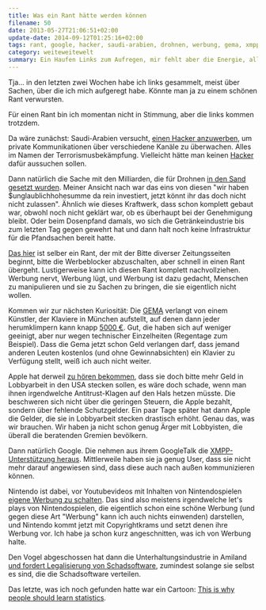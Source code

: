 ```yaml
---
title: Was ein Rant hätte werden können
filename: 50
date: 2013-05-27T21:06:51+02:00
update-date: 2014-09-12T01:25:16+02:00
tags: rant, google, hacker, saudi-arabien, drohnen, werbung, gema, xmpp, jabber, malware
category: weiteweitewelt
summary: Ein Haufen Links zum Aufregen, mir fehlt aber die Energie, alle einzeln zu behandeln.
---
```


Tja… in den letzten zwei Wochen habe ich links gesammelt, meist über Sachen, über die ich mich aufgeregt habe. Könnte man ja zu einem schönen Rant verwursten.

Für einen Rant bin ich momentan nicht in Stimmung, aber die links kommen trotzdem.

Da wäre zunächst: Saudi\-Arabien versucht, [einen Hacker anzuwerben](http://thoughtcrime.org/blog/saudi-surveillance/), um private Kommunikationen über verschiedene Kanäle zu überwachen. Alles im Namen der Terrorismusbekämpfung. Vielleicht hätte man keinen [Hacker](http://de.wikipedia.org/wiki/Hackerethik) dafür aussuchen sollen.

Dann natürlich die Sache mit den Milliarden, die für Drohnen [in den Sand gesetzt wurden](http://www.faz.net/aktuell/politik/eine-milliarde-euro-versenkt-euro-hawk-wird-nicht-zugelassen-12181768.html). Meiner Ansicht nach war das eins von diesen "wir haben $unglaublichhohesumme da rein investiert, jetzt könnt ihr das doch nicht nicht zulassen". Ähnlich wie dieses Kraftwerk, dass schon komplett gebaut war, obwohl noch nicht geklärt war, ob es überhaupt bei der Genehmigung bleibt. Oder beim Dosenpfand damals, wo sich die Getränkeindustrie bis zum letzten Tag gegen gewehrt hat und dann halt noch keine Infrastruktur für die Pfandsachen bereit hatte.

[Das hier](http://www.fraumeike.de/2013/sie-nutzen-einen-werbeblocker-my-ass/) ist selber ein Rant, der mit der Bitte diverser Zeitungsseiten beginnt, bitte die Werbeblocker abzuschalten, aber schnell in einen Rant übergeht. Lustigerweise kann ich diesen Rant komplett nachvollziehen. Werbung nervt, Werbung lügt, und Werbung ist dazu gedacht, Menschen zu manipulieren und sie zu Sachen zu bringen, die sie eigentlich nicht wollen.

Kommen wir zur nächsten Kuriosität: Die [GEMA](http://tvtropes.org/pmwiki/pmwiki.php/Main/AcceptableTargets) verlangt von einem Künstler, der Klaviere in München aufstellt, auf denen dann jeder herumklimpern kann knapp [5000 €](http://www.heise.de/tp/blogs/6/154282). Gut, die haben sich auf weniger geeinigt, aber nur wegen technischer Einzelheiten (Regentage zum Beispiel). Dass die Gema jetzt schon Geld verlangen darf, dass jemand anderen Leuten kostenlos (und ohne Gewinnabsichten) ein Klavier zu Verfügung stellt, weiß ich auch nicht weiter.

Apple hat derweil [zu hören bekommen](http://washingtonexaminer.com/tim-carney-apple-becomes-latest-target-of-the-beltway-shakedown/article/2530298), dass sie doch bitte mehr Geld in Lobbyarbeit in den USA stecken sollen, es wäre doch schade, wenn man ihnen irgendwelche Antitrust\-Klagen auf den Hals hetzen müsste. Die beschweren sich nicht über die geringen Steuern, die Apple bezahlt, sondern über fehlende Schutzgelder. Ein paar Tage später hat dann Apple die Gelder, die sie in Lobbyarbeit stecken drastisch erhöht. Genau das, was wir brauchen. Wir haben ja nicht schon genug Ärger mit Lobbyisten, die überall die beratenden Gremien bevölkern.

Dann natürlich Google. Die nehmen aus ihrem GoogleTalk die [XMPP\-Unterstützung heraus](http://voidfox.com/blog/archives/2013/05/18/why_the_new_google_hangouts_screws_over_users/index.html). Mittlerweile haben sie ja genug User, dass sie nicht mehr darauf angewiesen sind, dass diese auch nach außen kommunizieren können.

Nintendo ist dabei, vor Youtubevideos mit Inhalten von Nintendospielen [eigene Werbung zu schalten](http://www.gamefront.com/nintendo-flexing-copyright-clout-on-youtube-lets-play-channels/). Das sind also meistens irgendwelche let's plays von Nintendospielen, die eigentlich schon eine schöne Werbung (und gegen diese Art "Werbung" kann ich auch nichts einwenden) darstellen, und Nintendo kommt jetzt mit Copyrightkrams und setzt denen ihre Werbung vor. Ich habe ja schon kurz angeschnitten, was ich von Werbung halte.

Den Vogel abgeschossen hat dann die Unterhaltungsindustrie in Amiland [und fordert Legalisierung von Schadsoftware](http://boingboing.net/2013/05/26/us-entertainment-industry-to-c.html), zumindest solange sie selbst es sind, die die Schadsoftware verteilen.

Das letzte, was ich noch gefunden hatte war ein Cartoon: [This is why people should learn statistics](http://www.smbc-comics.com/index.php?db=comics&id=2980#comic).
